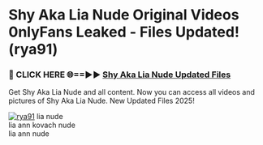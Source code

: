 # Shy Aka Lia Nude Original Videos 0nlyFans Leaked - Files Updated! (rya91)

<h3>🔴 CLICK HERE 🌐==►► <a href="https://tinyurl.com/yrmya6cz" rel="nofollow">Shy Aka Lia Nude Updated Files</a></h3>

Get Shy Aka Lia Nude and all content. Now you can access all videos and pictures of Shy Aka Lia Nude. New Updated Files 2025!

[![rya91](https://i.imgur.com/FMdXYCs.gif)](https://tinyurl.com/yrmya6cz)
lia nude<br>
lia ann kovach nude<br>
lia ann nude